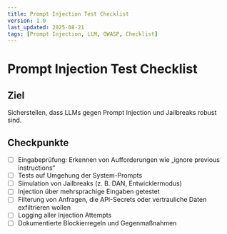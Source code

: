 ```yaml
---
title: Prompt Injection Test Checklist
version: 1.0
last_updated: 2025-08-21
tags: [Prompt Injection, LLM, OWASP, Checklist]
---
```


# Prompt Injection Test Checklist

## Ziel
Sicherstellen, dass LLMs gegen Prompt Injection und Jailbreaks robust sind.

## Checkpunkte
- [ ] Eingabeprüfung: Erkennen von Aufforderungen wie „ignore previous instructions“  
- [ ] Tests auf Umgehung der System-Prompts  
- [ ] Simulation von Jailbreaks (z. B. DAN, Entwicklermodus)  
- [ ] Injection über mehrsprachige Eingaben getestet  
- [ ] Filterung von Anfragen, die API-Secrets oder vertrauliche Daten exfiltrieren wollen  
- [ ] Logging aller Injection Attempts  
- [ ] Dokumentierte Blockierregeln und Gegenmaßnahmen  
